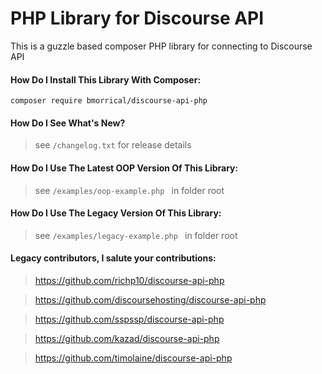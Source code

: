 # PHP Library for Discourse API

This is a guzzle based composer PHP library for connecting to Discourse API


#### How Do I Install This Library With Composer:

` composer require bmorrical/discourse-api-php `

#### How Do I See What's New?

> see `/changelog.txt` for release details


#### How Do I Use The Latest OOP Version Of This Library:

> see `/examples/oop-example.php ` in folder root


#### How Do I Use The Legacy Version Of This Library:

> see `/examples/legacy-example.php ` in folder root


#### Legacy contributors, I salute your contributions:

> https://github.com/richp10/discourse-api-php

> https://github.com/discoursehosting/discourse-api-php

> https://github.com/sspssp/discourse-api-php

> https://github.com/kazad/discourse-api-php

> https://github.com/timolaine/discourse-api-php

